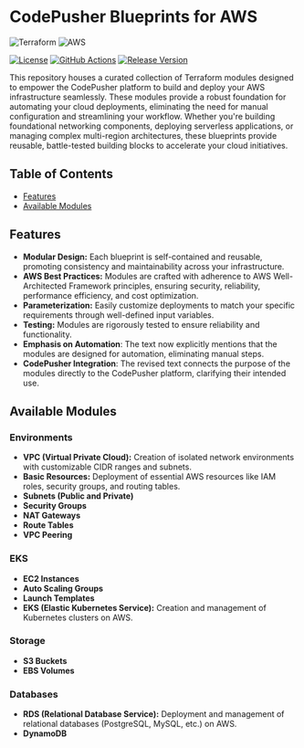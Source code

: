 # CodePusher Blueprints for AWS

![Terraform](https://img.shields.io/badge/terraform-%235835CC.svg?style=for-the-badge&logo=terraform&logoColor=white)
![AWS](https://img.shields.io/badge/AWS-%23FF9900.svg?style=for-the-badge&logo=amazon-aws&logoColor=white)

[![License](https://img.shields.io/badge/License-MIT-green.svg)](LICENSE)
[![GitHub Actions](https://github.com/codepusher-platform/codepusher-blueprints-aws/actions/workflows/release.yaml/badge.svg)](https://github.com/codepusher-platform/codepusher-blueprints-aws/actions)
[![Release Version](https://img.shields.io/github/v/release/codepusher-platform/codepusher-blueprints-aws)](https://github.com/codepusher-platform/codepusher-blueprints-aws/releases)

This repository houses a curated collection of Terraform modules designed to empower the CodePusher platform to build and deploy your AWS infrastructure seamlessly. These modules provide a robust foundation for automating your cloud deployments, eliminating the need for manual configuration and streamlining your workflow. Whether you're building foundational networking components, deploying serverless applications, or managing complex multi-region architectures, these blueprints provide reusable, battle-tested building blocks to accelerate your cloud initiatives.

## Table of Contents

- [Features](#features)
- [Available Modules](#available-modules)

## Features

- **Modular Design:**  Each blueprint is self-contained and reusable, promoting consistency and maintainability across your infrastructure.
- **AWS Best Practices:**  Modules are crafted with adherence to AWS Well-Architected Framework principles, ensuring security, reliability, performance efficiency, and cost optimization.
- **Parameterization:** Easily customize deployments to match your specific requirements through well-defined input variables.
- **Testing:** Modules are rigorously tested to ensure reliability and functionality.
- **Emphasis on Automation**: The text now explicitly mentions that the modules are designed for automation, eliminating manual steps.
- **CodePusher Integration**: The revised text connects the purpose of the modules directly to the CodePusher platform, clarifying their intended use.

## Available Modules

### Environments

- **VPC (Virtual Private Cloud):** Creation of isolated network environments with customizable CIDR ranges and subnets.
- **Basic Resources:** Deployment of essential AWS resources like IAM roles, security groups, and routing tables.
- **Subnets (Public and Private)**
- **Security Groups**
- **NAT Gateways**
- **Route Tables**
- **VPC Peering**

### EKS

- **EC2 Instances**
- **Auto Scaling Groups**
- **Launch Templates**
- **EKS (Elastic Kubernetes Service):** Creation and management of Kubernetes clusters on AWS.

### Storage

- **S3 Buckets**
- **EBS Volumes**

### Databases

- **RDS (Relational Database Service):** Deployment and management of relational databases (PostgreSQL, MySQL, etc.) on AWS.
- **DynamoDB**
